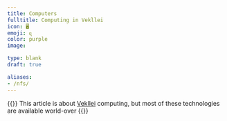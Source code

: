 ```yaml
---
title: Computers
fulltitle: Computing in Vekllei
icon: 🖥
emoji: ɋ
color: purple
image:

type: blank
draft: true

aliases:
- /nfs/
---
```

{{<note series>}}
 This article is about [Vekllei](/intro/#what-is-vekllei) computing, but most of these technologies are available world-over
{{</note>}}
